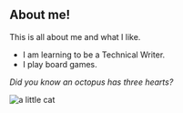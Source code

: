 ## About me!

This is all about me and what I like.
- I am learning to be a Technical Writer.
- I play board games.

*Did you know an octopus has three hearts?*

![a little cat](https://tile.loc.gov/storage-services/service/pnp/pga/05000/05046r.jpg)


<!--
**SaryaRi/SaryaRi** is a ✨ _special_ ✨ repository because its `README.md` (this file) appears on your GitHub profile.

Here are some ideas to get you started:

- 🔭 I’m currently working on ...
- 🌱 I’m currently learning ...
- 👯 I’m looking to collaborate on ...
- 🤔 I’m looking for help with ...
- 💬 Ask me about ...
- 📫 How to reach me: ...
- 😄 Pronouns: ...
- ⚡ Fun fact: ...
-->
